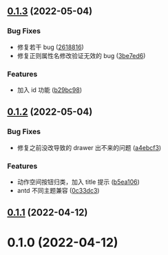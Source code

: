 ## [0.1.3](https://github.com/FurtherBank/json-schemaeditor-antd/compare/v0.1.2...v0.1.3) (2022-05-04)

### Bug Fixes

- 修复若干 bug ([2618816](https://github.com/FurtherBank/json-schemaeditor-antd/commit/2618816e063afd0417628786f8aeb2bd3d06a933))
- 修复正则属性名修改验证无效的 bug ([3be7ed6](https://github.com/FurtherBank/json-schemaeditor-antd/commit/3be7ed6d5322564cbb11d176346f799ca2d896d2))

### Features

- 加入 id 功能 ([b29bc98](https://github.com/FurtherBank/json-schemaeditor-antd/commit/b29bc9856a38b838aa2b9adeef03124f9e97e09d))

## [0.1.2](https://github.com/FurtherBank/json-schemaeditor-antd/compare/v0.1.1...v0.1.2) (2022-05-04)

### Bug Fixes

- 修复之前没改导致的 drawer 出不来的问题 ([a4ebcf3](https://github.com/FurtherBank/json-schemaeditor-antd/commit/a4ebcf3d7f5aed233ed1c05a0987854187c5f889))

### Features

- 动作空间按钮归类，加入 title 提示 ([b5ea106](https://github.com/FurtherBank/json-schemaeditor-antd/commit/b5ea106068091087726da582972124a4c6513e37))
- antd 不同主题兼容 ([0c33dc3](https://github.com/FurtherBank/json-schemaeditor-antd/commit/0c33dc3f6a08f77821cfdd8389b0cf0f1567ab8d))

## [0.1.1](https://github.com/FurtherBank/json-schemaeditor-antd/compare/v0.1.0...v0.1.1) (2022-04-12)

# 0.1.0 (2022-04-12)
